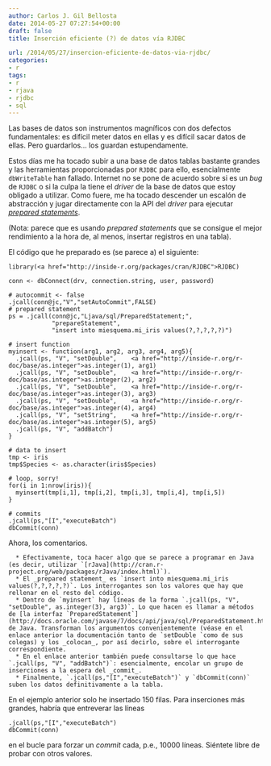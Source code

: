 ```yaml
---
author: Carlos J. Gil Bellosta
date: 2014-05-27 07:27:54+00:00
draft: false
title: Inserción eficiente (?) de datos vía RJDBC

url: /2014/05/27/insercion-eficiente-de-datos-via-rjdbc/
categories:
- r
tags:
- r
- rjava
- rjdbc
- sql
---
```


Las bases de datos son instrumentos magníficos con dos defectos fundamentales: es difícil meter datos en ellas y es difícil sacar datos de ellas. Pero guardarlos... los guardan estupendamente.

Estos días me ha tocado subir a una base de datos tablas bastante grandes y las herramientas proporcionadas por `RJDBC` para ello, esencialmente `dbWriteTable` han fallado. Internet no se pone de acuerdo sobre si es un _bug_ de `RJDBC` o si la culpa la tiene el _driver_ de la base de datos que estoy obligado a utilizar. Como fuere, me ha tocado descender un escalón de abstracción y jugar directamente con la API del _driver_ para ejecutar [_prepared statements_](http://en.wikipedia.org/wiki/Prepared_statement).

(Nota: parece que es usando _prepared statements_ que se consigue el mejor rendimiento a la hora de, al menos, insertar registros en una tabla).

El código que he preparado es (se parece a) el siguiente:








    library(<a href="http://inside-r.org/packages/cran/RJDBC">RJDBC)
     
    conn <- dbConnect(drv, connection.string, user, password)
     
    # autocommit <- false
    .jcall(conn@jc,"V","setAutoCommit",FALSE)
    # prepared statement
    ps = .jcall(conn@jc,"Ljava/sql/PreparedStatement;",
                "prepareStatement",
                "insert into miesquema.mi_iris values(?,?,?,?,?)")
     
    # insert function
    myinsert <- function(arg1, arg2, arg3, arg4, arg5){
      .jcall(ps, "V", "setDouble",    <a href="http://inside-r.org/r-doc/base/as.integer">as.integer(1), arg1)
      .jcall(ps, "V", "setDouble",    <a href="http://inside-r.org/r-doc/base/as.integer">as.integer(2), arg2)
      .jcall(ps, "V", "setDouble",    <a href="http://inside-r.org/r-doc/base/as.integer">as.integer(3), arg3)
      .jcall(ps, "V", "setDouble",    <a href="http://inside-r.org/r-doc/base/as.integer">as.integer(4), arg4)
      .jcall(ps, "V", "setString",    <a href="http://inside-r.org/r-doc/base/as.integer">as.integer(5), arg5)
      .jcall(ps, "V", "addBatch")
    }
     
    # data to insert
    tmp <- iris
    tmp$Species <- as.character(iris$Species)
     
    # loop, sorry!
    for(i in 1:nrow(iris)){
      myinsert(tmp[i,1], tmp[i,2], tmp[i,3], tmp[i,4], tmp[i,5])
    }
     
    # commits
    .jcall(ps,"[I","executeBatch")
    dbCommit(conn)








Ahora, los comentarios.



	  * Efectivamente, toca hacer algo que se parece a programar en Java (es decir, utilizar `[rJava](http://cran.r-project.org/web/packages/rJava/index.html)`).
	  * El _prepared statement_ es `insert into miesquema.mi_iris values(?,?,?,?,?)`. Los interrogantes son los valores que hay que rellenar en el resto del código.
	  * Dentro de `myinsert` hay líneas de la forma `.jcall(ps, "V", "setDouble", as.integer(3), arg3)`. Lo que hacen es llamar a métodos de [la interfaz `PreparedStatement`](http://docs.oracle.com/javase/7/docs/api/java/sql/PreparedStatement.html) de Java. Transforman los argumentos convenientemente (véase en el enlace anterior la documentación tanto de `setDouble `como de sus colegas) y los _colocan_, por así decirlo, sobre el interrogante correspondiente.
	  * En el enlace anterior también puede consultarse lo que hace `.jcall(ps, "V", "addBatch")`: esencialmente, encolar un grupo de inserciones a la espera del _commit_.
	  * Finalmente, `.jcall(ps,"[I","executeBatch")` y `dbCommit(conn)` suben los datos definitivamente a la tabla.

En el ejemplo anterior solo he insertado 150 filas. Para inserciones más grandes, habría que entreverar las líneas








    .jcall(ps,"[I","executeBatch")
    dbCommit(conn)








en el bucle para forzar un _commit_ cada, p.e., 10000 líneas. Siéntete libre de probar con otros valores.
